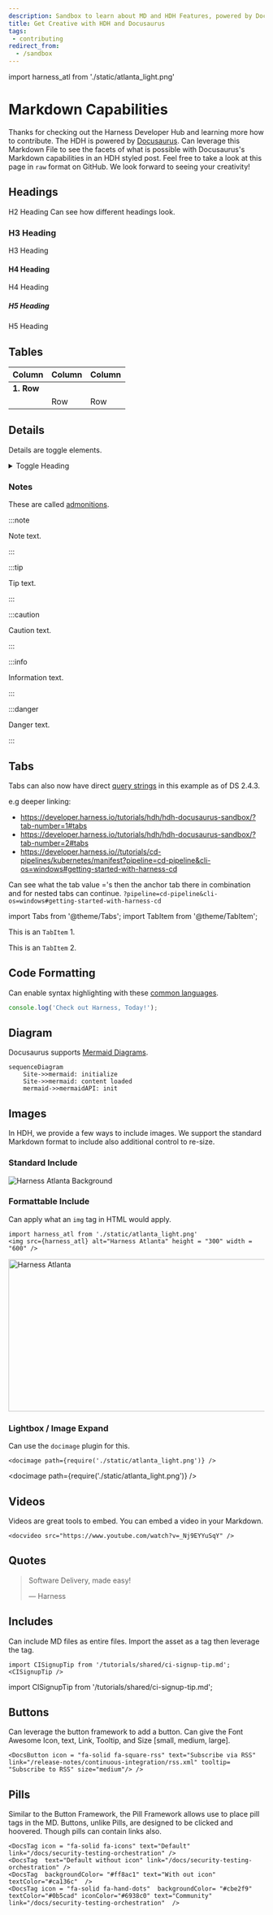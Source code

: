 ```yaml
---
description: Sandbox to learn about MD and HDH Features, powered by Docusaurus
title: Get Creative with HDH and Docusaurus
tags: 
 - contributing
redirect_from:
  - /sandbox
---
```



import harness_atl from './static/atlanta_light.png'


# Markdown Capabilities

Thanks for checking out the Harness Developer Hub and learning more how to contribute. The HDH is powered by [Docusaurus](https://docusaurus.io/). Can leverage this Markdown File to see the facets of what is possible with Docusaurus's Markdown capabilities in an HDH styled post. Feel free to take a look at this page in `raw` format on GitHub. We look forward to seeing your creativity! 


## Headings
H2 Heading
Can see how different headings look. 

### H3 Heading
H3 Heading

#### H4 Heading
H4 Heading

##### H5 Heading
H5 Heading

## Tables

| Column       | Column | Column                                                                                                                                                              
| :------------------------------ | :------------------------------ | :------------------------------ | 
|**1. Row** | | |
|| Row | Row |

	
## Details
Details are toggle elements.

<details>
<summary>Toggle Heading</summary>
  <div>
    <div>This is the detailed content</div>
    <br/>
<details>
<summary>
        Nested Toggle
      </summary>
      <div>
       This is the nested detailed content
      </div>
</details>
  </div>
</details>

### Notes

These are called [admonitions](https://docusaurus.io/docs/markdown-features/admonitions).

:::note

Note text.

:::

:::tip

Tip text.

:::

:::caution

Caution text.

:::

:::info

Information text.

:::

:::danger

Danger text.

:::

## Tabs
Tabs can also now have direct [query strings](https://docusaurus.io/docs/markdown-features/tabs?current-os=ios#query-string) in this example as of DS 2.4.3.

e.g deeper linking:
* https://developer.harness.io/tutorials/hdh/hdh-docusaurus-sandbox/?tab-number=1#tabs
* https://developer.harness.io/tutorials/hdh/hdh-docusaurus-sandbox/?tab-number=2#tabs
* https://developer.harness.io//tutorials/cd-pipelines/kubernetes/manifest?pipeline=cd-pipeline&cli-os=windows#getting-started-with-harness-cd

Can see what the tab value ='s then the anchor tab there in combination and for nested tabs can continue. 
`?pipeline=cd-pipeline&cli-os=windows#getting-started-with-harness-cd`


import Tabs from '@theme/Tabs';
import TabItem from '@theme/TabItem';



<Tabs queryString="tab-number">
<TabItem value="1" label="Tab One">


This is an `TabItem` 1.


</TabItem>
<TabItem value="2" label="Tab Two">


This is an `TabItem` 2.


</TabItem>
</Tabs>


## Code Formatting
Can enable syntax highlighting with these [common languages](https://github.com/FormidableLabs/prism-react-renderer/blob/master/src/vendor/prism/includeLangs.js). 

```js
console.log('Check out Harness, Today!');
```

## Diagram

Docusaurus supports [Mermaid Diagrams](https://mermaid.js.org/config/configuration.html). 

```mermaid
sequenceDiagram
	Site->>mermaid: initialize
	Site->>mermaid: content loaded
	mermaid->>mermaidAPI: init
```

## Images
In HDH, we provide a few ways to include images. We support the standard Markdown format to include also additional control to re-size. 

### Standard Include
![Harness Atlanta Background](static/atlanta_light.png)

### Formattable Include
Can apply what an `img` tag in HTML would apply. 

```
import harness_atl from './static/atlanta_light.png'
<img src={harness_atl} alt="Harness Atlanta" height = "300" width = "600" />

```


<img src={harness_atl} alt="Harness Atlanta" height = "300" width = "600" />


### Lightbox / Image Expand
Can use the `docimage` plugin for this. 

```
<docimage path={require('./static/atlanta_light.png')} />
```

<docimage path={require('./static/atlanta_light.png')} />

## Videos	

Videos are great tools to embed. You can embed a video in your Markdown.

```
<docvideo src="https://www.youtube.com/watch?v=_Nj9EYYuSqY" />
```


<docvideo src="https://www.youtube.com/watch?v=_Nj9EYYuSqY" />

## Quotes
> Software Delivery, made easy!
>
> — Harness

## Includes
Can include MD files as entire files. Import the asset as a tag then
leverage the tag. 

```
import CISignupTip from '/tutorials/shared/ci-signup-tip.md';
<CISignupTip />
```



import CISignupTip from '/tutorials/shared/ci-signup-tip.md';


<CISignupTip />

## Buttons
Can leverage the button framework to add a button. Can give the Font Awesome Icon, text, Link, Tooltip, 
and Size [small, medium, large].

```
<DocsButton icon = "fa-solid fa-square-rss" text="Subscribe via RSS" link="/release-notes/continuous-integration/rss.xml" tooltip=
"Subscribe to RSS" size="medium"/> />
```

<DocsButton icon = "fa-solid fa-square-rss" text="Subscribe via RSS" link="/release-notes/continuous-integration/rss.xml" tooltip=
"Subscribe to RSS" size="medium"/>

## Pills
Similar to the Button Framework, the Pill Framework allows use to place pill tags in the MD. Buttons, unlike Pills, are designed to be
clicked and hoovered. Though pills can contain links also. 

```
<DocsTag icon = "fa-solid fa-icons" text="Default" link="/docs/security-testing-orchestration" />
<DocsTag  text="Default without icon" link="/docs/security-testing-orchestration" />
<DocsTag  backgroundColor= "#ff8ac1" text="With out icon"  textColor="#ca136c"  />
<DocsTag icon = "fa-solid fa-hand-dots"  backgroundColor= "#cbe2f9"   textColor="#0b5cad" iconColor="#6938c0" text="Community" link="/docs/security-testing-orchestration"  />
```

<DocsTag icon = "fa-solid fa-icons" text="Default" link="/docs/security-testing-orchestration" />
<DocsTag  text="Default without icon" link="/docs/security-testing-orchestration" />
<DocsTag  backgroundColor= "#ff8ac1" text="With out icon"  textColor="#ca136c"  />
<DocsTag icon = "fa-solid fa-hand-dots"  backgroundColor= "#cbe2f9"   textColor="#0b5cad" iconColor="#6938c0" text="Community" link="/docs/security-testing-orchestration"  />

